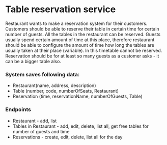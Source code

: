 # Table reservation service

Restaurant wants to make a reservation system for their customers.
Customers should be able to reserve their table in certain time for certain number of guests.
All the tables in the restaurant can be reserved.
Guests usually spend certain amount of time at this place, therefore restaurant should be able to configure the amount of time how long the tables are usually taken at their place (variable).
In this timetable cannot be reserved.
Reservation should be for at least so many guests as a customer asks - it can be a bigger table also.

### System saves following data:
- Restaurant(name, address, description)
- Table (number, code, numberOfSeats, Restaurant)
- Reservation (time, reservationName, numberOfGuests, Table)

### Endpoints

- Restaurant - add, list
- Tables in Restaurant - add, edit, delete, list all, get free tables for number of guests and time
- Reservations  - create, edit, delete, list all for the day
